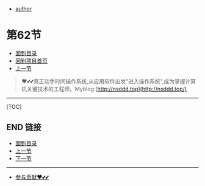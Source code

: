 + [author](https://github.com/3293172751)
# 第62节
+ [回到目录](../README.md)
+ [回到项目首页](../../README.md)
+ [上一节](61.md)
> ❤️💕💕真正动手时间操作系统,从应用软件出发"进入操作系统",成为掌握计算机关键技术的工程师。Myblog:[http://nsddd.top](http://nsddd.top/)
---
[TOC]





## END 链接
+ [回到目录](../README.md)
+ [上一节](61.md)
+ [下一节](63.md)
---
+ [参与贡献❤️💕💕](https://github.com/3293172751/Block_Chain/blob/master/Git/git-contributor.md)